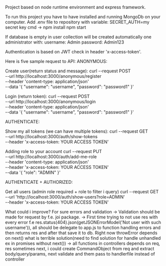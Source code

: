 Project based on node runtime environment and express framework.

To run this project you have to have installed and running MongoDb on your computer.
Add .env file to repository with variable:
SECRET_AUTH=my secret key
cmd -> 
npm install
npm start

If database is empty in user collection will be created automatically one administrator with:
username: Admin
password: Admin123

Authentication is based on JWT check in header 'x-access-token'.

Here is five sample request to API:
ANONYMOUS:

Create user(return status and message): 
curl --request POST \
  --url http://localhost:3000/anonymous/register \
  --header 'content-type: application/json' \
  --data '{
	"username": "username",
	"password": "password1"
}'

Login (return token):
curl --request POST \
  --url http://localhost:3000/anonymous/login \
  --header 'content-type: application/json' \
  --data '{
	"username": "username",
	"password": "password1"
}'

AUTHENTICATE:

Show my all tokens (we can have multiple tokens):
curl --request GET \
  --url http://localhost:3000/auth/show-tokens \
  --header 'x-access-token: YOUR ACCESS TOKEN'

Adding role to your account 
curl --request PUT \
  --url http://localhost:3000/auth/add-me-role \
  --header 'content-type: application/json' \
  --header 'x-access-token: YOUR ACCESS TOKEN' \
  --data '{
	"role": "ADMIN"
}'


AUTHENTICATE + AUTHORIZED:

Get all users (admin role required + role to filter i query)
curl --request GET \
  --url 'http://localhost:3000/auth/show-users?role=ADMIN' \
  --header 'x-access-token: YOUR ACCESS TOKEN'

What could i improve? For sure errors and validation
-> Validation should be made for request by f.e. joi package.
-> First time trying to not use res with every error f.e res.status(404).json(getJSONErrorModel('Not user with such username')), all should be delegate to app.js to function handling errors and then returns res and after that save it to db. Right now throwError depends on next() what is terrible solution(need to find solution for handle unhandled ex in promises without next())
-> all functions in controllers depends on req, res sometimes next, i could create CommandObject from req and extract body/query/params, next validate and them pass to handlerfile instead of controller